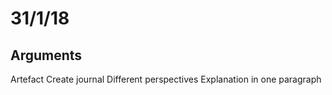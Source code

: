 # 31/1/18
## Arguments
Artefact
  Create journal
  Different perspectives
  Explanation in one paragraph
